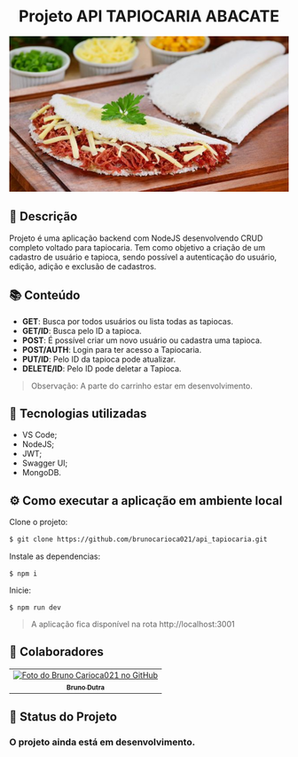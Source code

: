<h1 align="center"> Projeto API TAPIOCARIA ABACATE</h1>

<p align="center">
<img src="img/tapioca-recheada.jpg" alt="tapioca-imagem">
</p>

## 📝 Descrição

<p> Projeto é uma aplicação backend com NodeJS  desenvolvendo CRUD completo voltado para tapiocaria. Tem como objetivo a criação de um cadastro de usuário e tapioca, sendo possível a  autenticação do usuário, edição, adição e exclusão de cadastros.</p>

## 📚 Conteúdo

* <b>GET</b>: Busca por todos usuários ou lista todas as tapiocas.
* <b>GET/ID</b>: Busca pelo ID a tapioca.
* <b>POST</b>: É possível criar um novo usuário ou cadastra uma tapioca.
* <b>POST/AUTH</b>: Login para ter acesso a Tapiocaria.
* <b>PUT/ID</b>: Pelo ID da tapioca pode atualizar.
* <b>DELETE/ID</b>: Pelo ID pode deletar a Tapioca.

>Observação: A parte do carrinho estar em desenvolvimento.


## 🚀 Tecnologias utilizadas

* VS Code;
* NodeJS;
* JWT;
* Swagger UI;
* MongoDB.

## ⚙️ Como executar a aplicação em ambiente local

Clone o projeto:

```bash
$ git clone https://github.com/brunocarioca021/api_tapiocaria.git
```

Instale as dependencias:

```
$ npm i
```

Inicie:

```
$ npm run dev
```

> A aplicação fica disponível na rota http://localhost:3001

## 🤝 Colaboradores

<table>
  <tr>
    <td align="center">
      <a href="#">
        <img src="https://avatars.githubusercontent.com/u/88523196?v=4" width="100px;" alt="Foto do Bruno Carioca021 no GitHub"/><br>
        <sub>
          <b>Bruno Dutra</b>
        </sub>
      </a>
    </td>
  </tr>
</table>

## 🔧 Status do Projeto

<h3>
O projeto ainda está em desenvolvimento.
</h3>





